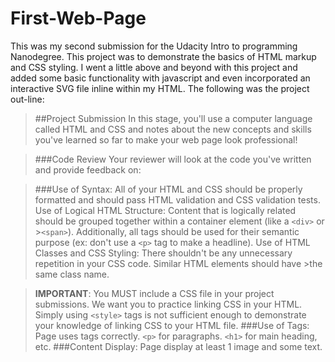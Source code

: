 # First-Web-Page

This was my second submission for the Udacity Intro to programming Nanodegree. This project was to demonstrate the basics of HTML markup and CSS styling. 
I went a little above and beyond with this project and added some basic functionality with javascript and even incorporated an interactive SVG file inline within my HTML.
The following was the project out-line:
>##Project Submission
>In this stage, you'll use a computer language called HTML and CSS and notes about the new concepts and skills you've learned so far to make your web page look professional!

>###Code Review
>Your reviewer will look at the code you've written and provide feedback on:

>###Use of Syntax: 
>All of your HTML and CSS should be properly formatted and should pass HTML validation and CSS validation tests.
>Use of Logical HTML Structure: Content that is logically related should be grouped together within a container element (like a `<div>` or >`<span>`). Additionally, all tags should be used for their semantic purpose (ex: don't use a `<p>` tag to make a headline).
>Use of HTML Classes and CSS Styling: There shouldn't be any unnecessary repetition in your CSS code. Similar HTML elements should have >the same class name.

>**IMPORTANT**: You MUST include a CSS file in your project submissions. We want you to practice linking CSS in your HTML. Simply using `<style>` tags is not sufficient enough to demonstrate your knowledge of linking CSS to your HTML file.
>###Use of Tags: 
>Page uses tags correctly. `<p>` for paragraphs. `<h1>` for main heading, etc.
>###Content Display: 
>Page display at least 1 image and some text.
